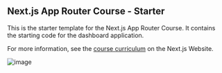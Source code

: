 ## Next.js App Router Course - Starter

This is the starter template for the Next.js App Router Course. It contains the starting code for the dashboard application.

For more information, see the [course curriculum](https://nextjs.org/learn) on the Next.js Website.

![image](https://github.com/user-attachments/assets/5770f9cf-1313-4175-903b-c5a57afdf09a)
